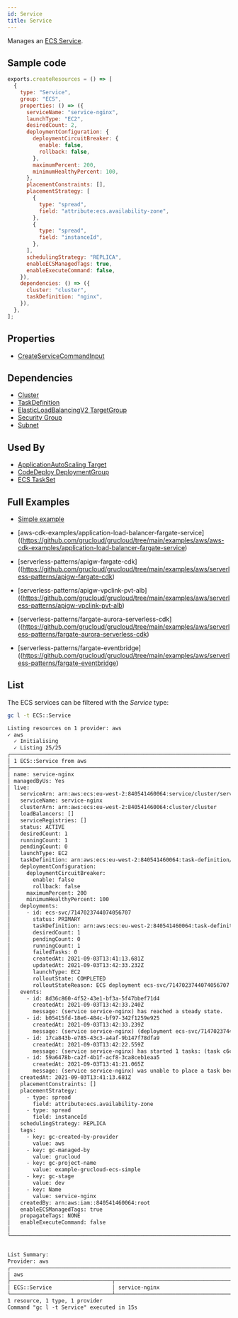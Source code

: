```yaml
---
id: Service
title: Service
---
```


Manages an [ECS Service](https://console.aws.amazon.com/ecs/home?#/clusters).

## Sample code

```js
exports.createResources = () => [
  {
    type: "Service",
    group: "ECS",
    properties: () => ({
      serviceName: "service-nginx",
      launchType: "EC2",
      desiredCount: 2,
      deploymentConfiguration: {
        deploymentCircuitBreaker: {
          enable: false,
          rollback: false,
        },
        maximumPercent: 200,
        minimumHealthyPercent: 100,
      },
      placementConstraints: [],
      placementStrategy: [
        {
          type: "spread",
          field: "attribute:ecs.availability-zone",
        },
        {
          type: "spread",
          field: "instanceId",
        },
      ],
      schedulingStrategy: "REPLICA",
      enableECSManagedTags: true,
      enableExecuteCommand: false,
    }),
    dependencies: () => ({
      cluster: "cluster",
      taskDefinition: "nginx",
    }),
  },
];
```

## Properties

- [CreateServiceCommandInput](https://docs.aws.amazon.com/AWSJavaScriptSDK/v3/latest/clients/client-ecs/interfaces/createservicecommandinput.html)

## Dependencies

- [Cluster](./Cluster.md)
- [TaskDefinition](./TaskDefinition.md)
- [ElasticLoadBalancingV2 TargetGroup](../ElasticLoadBalancingV2/TargetGroup.md)
- [Security Group](../EC2/SecurityGroup.md)
- [Subnet](../EC2/Subnet.md)

## Used By

- [ApplicationAutoScaling Target](../ApplicationAutoScaling/Target.md)
- [CodeDeploy DeploymentGroup](../CodeDeploy/DeploymentGroup.md)
- [ECS TaskSet](./TaskSet.md)

## Full Examples

- [Simple example](https://github.com/grucloud/grucloud/tree/main/examples/aws/ECS/ecs-simple)
- [aws-cdk-examples/application-load-balancer-fargate-service]((https://github.com/grucloud/grucloud/tree/main/examples/aws/aws-cdk-examples/application-load-balancer-fargate-service)

- [serverless-patterns/apigw-fargate-cdk]((https://github.com/grucloud/grucloud/tree/main/examples/aws/serverless-patterns/apigw-fargate-cdk)

- [serverless-patterns/apigw-vpclink-pvt-alb]((https://github.com/grucloud/grucloud/tree/main/examples/aws/serverless-patterns/apigw-vpclink-pvt-alb)

- [serverless-patterns/fargate-aurora-serverless-cdk]((https://github.com/grucloud/grucloud/tree/main/examples/aws/serverless-patterns/fargate-aurora-serverless-cdk)

- [serverless-patterns/fargate-eventbridge]((https://github.com/grucloud/grucloud/tree/main/examples/aws/serverless-patterns/fargate-eventbridge)

## List

The ECS services can be filtered with the _Service_ type:

```sh
gc l -t ECS::Service
```

```txt
Listing resources on 1 provider: aws
✓ aws
  ✓ Initialising
  ✓ Listing 25/25
┌───────────────────────────────────────────────────────────────────────────────┐
│ 1 ECS::Service from aws                                                       │
├───────────────────────────────────────────────────────────────────────────────┤
│ name: service-nginx                                                           │
│ managedByUs: Yes                                                              │
│ live:                                                                         │
│   serviceArn: arn:aws:ecs:eu-west-2:840541460064:service/cluster/service-ngi… │
│   serviceName: service-nginx                                                  │
│   clusterArn: arn:aws:ecs:eu-west-2:840541460064:cluster/cluster              │
│   loadBalancers: []                                                           │
│   serviceRegistries: []                                                       │
│   status: ACTIVE                                                              │
│   desiredCount: 1                                                             │
│   runningCount: 1                                                             │
│   pendingCount: 0                                                             │
│   launchType: EC2                                                             │
│   taskDefinition: arn:aws:ecs:eu-west-2:840541460064:task-definition/nginx:47 │
│   deploymentConfiguration:                                                    │
│     deploymentCircuitBreaker:                                                 │
│       enable: false                                                           │
│       rollback: false                                                         │
│     maximumPercent: 200                                                       │
│     minimumHealthyPercent: 100                                                │
│   deployments:                                                                │
│     - id: ecs-svc/7147023744074056707                                         │
│       status: PRIMARY                                                         │
│       taskDefinition: arn:aws:ecs:eu-west-2:840541460064:task-definition/ngi… │
│       desiredCount: 1                                                         │
│       pendingCount: 0                                                         │
│       runningCount: 1                                                         │
│       failedTasks: 0                                                          │
│       createdAt: 2021-09-03T13:41:13.681Z                                     │
│       updatedAt: 2021-09-03T13:42:33.232Z                                     │
│       launchType: EC2                                                         │
│       rolloutState: COMPLETED                                                 │
│       rolloutStateReason: ECS deployment ecs-svc/7147023744074056707 complet… │
│   events:                                                                     │
│     - id: 8d36c860-4f52-43e1-bf3a-5f47bbef71d4                                │
│       createdAt: 2021-09-03T13:42:33.240Z                                     │
│       message: (service service-nginx) has reached a steady state.            │
│     - id: b05415fd-18e6-484c-bf97-342f1259e925                                │
│       createdAt: 2021-09-03T13:42:33.239Z                                     │
│       message: (service service-nginx) (deployment ecs-svc/71470237440740567… │
│     - id: 17ca843b-e785-43c3-a4af-9b147f78dfa9                                │
│       createdAt: 2021-09-03T13:42:22.559Z                                     │
│       message: (service service-nginx) has started 1 tasks: (task c6cf491773… │
│     - id: 59a6478b-ca2f-4b1f-acf8-3ca8ceb1eaa5                                │
│       createdAt: 2021-09-03T13:41:21.065Z                                     │
│       message: (service service-nginx) was unable to place a task because no… │
│   createdAt: 2021-09-03T13:41:13.681Z                                         │
│   placementConstraints: []                                                    │
│   placementStrategy:                                                          │
│     - type: spread                                                            │
│       field: attribute:ecs.availability-zone                                  │
│     - type: spread                                                            │
│       field: instanceId                                                       │
│   schedulingStrategy: REPLICA                                                 │
│   tags:                                                                       │
│     - key: gc-created-by-provider                                             │
│       value: aws                                                              │
│     - key: gc-managed-by                                                      │
│       value: grucloud                                                         │
│     - key: gc-project-name                                                    │
│       value: example-grucloud-ecs-simple                                      │
│     - key: gc-stage                                                           │
│       value: dev                                                              │
│     - key: Name                                                               │
│       value: service-nginx                                                    │
│   createdBy: arn:aws:iam::840541460064:root                                   │
│   enableECSManagedTags: true                                                  │
│   propagateTags: NONE                                                         │
│   enableExecuteCommand: false                                                 │
│                                                                               │
└───────────────────────────────────────────────────────────────────────────────┘


List Summary:
Provider: aws
┌──────────────────────────────────────────────────────────────────────────┐
│ aws                                                                      │
├────────────────────────────────┬─────────────────────────────────────────┤
│ ECS::Service                   │ service-nginx                           │
└────────────────────────────────┴─────────────────────────────────────────┘
1 resource, 1 type, 1 provider
Command "gc l -t Service" executed in 15s
```
